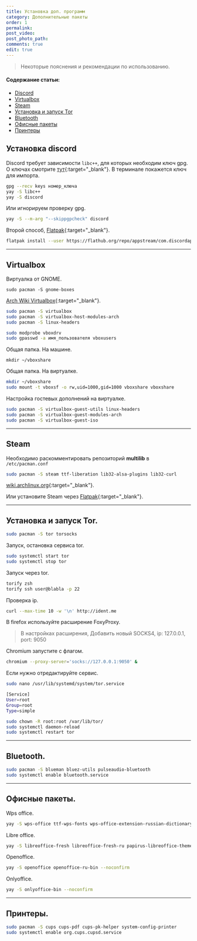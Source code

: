 ```yaml
---
title: Установка доп. программ
category: Дополнительные пакеты
order: 1
permalink:
post_video: 
post_photo_path: 
comments: true
edit: true
---
```


> Некоторые пояснения и рекомендации по использованию.

#### Содержание статьи:
- [Discord](/wiki/3packages/other-pkg/#установка-discord)
- [Virtualbox](/wiki/3packages/other-pkg/#virtualbox)
- [Steam](/wiki/3packages/other-pkg/#steam)
- [Установка и запуск Tor](/wiki/3packages/other-pkg/#установка-и-запуск-tor)
- [Bluetooth](/wiki/3packages/other-pkg/#bluetooth)
- [Офисные пакеты](/wiki/3packages/other-pkg/#офисные-пакеты)
- [Принтеры](/wiki/3packages/other-pkg/#принтеры)

## Установка discord

Discord требует зависимости `libc++`, для которых необходим ключ gpg. О ключах смотрите [тут](/wiki/1install/install-ctlos/#проверка-iso-образа){:target="_blank"}. В терминале покажется ключ для импорта.

```bash
gpg --recv keys номер_ключа
yay -S libc++
yay -S discord
```

Или игнорируем проверку gpg.

```bash
yay -S --m-arg "--skippgpcheck" discord
```

Второй способ, [Flatpak](/wiki/1install/pkg-manager/#еще-один-из-немногих-иенеджеров-flatpak){:target="_blank"}.

```bash
flatpak install --user https://flathub.org/repo/appstream/com.discordapp.Discord.flatpakref
```

---

## Virtualbox

Виртуалка от GNOME.
```
sudo pacman -S gnome-boxes
```

[Arch Wiki Virtualbox](https://wiki.archlinux.org/index.php/VirtualBox_(%D0%A0%D1%83%D1%81%D1%81%D0%BA%D0%B8%D0%B9)){:target="_blank"}.

```bash
sudo pacman -S virtualbox
sudo pacman -S virtualbox-host-modules-arch
sudo pacman -S linux-headers

sudo modprobe vboxdrv
sudo gpasswd -a имя_пользователя vboxusers
```

Общая папка. На машине.
```
mkdir ~/vboxshare
```

Общая папка. На виртуалке.
```bash
mkdir ~/vboxshare
sudo mount -t vboxsf -o rw,uid=1000,gid=1000 vboxshare vboxshare
```

Настройка гостевых дополнений на виртуалке.
```bash
sudo pacman -S virtualbox-guest-utils linux-headers
sudo pacman -S virtualbox-guest-modules-arch
sudo pacman -S virtualbox-guest-iso
```

---

## Steam
Необходимо раскомментировать репозиторий **multilib** в `/etc/pacman.conf`
```bash
sudo pacman -S steam ttf-liberation lib32-alsa-plugins lib32-curl
```

[wiki.archlinux.org](https://wiki.archlinux.org/index.php/Steam_(%D0%A0%D1%83%D1%81%D1%81%D0%BA%D0%B8%D0%B9)){:target="_blank"}.

Или установите Steam через [Flatpak](/wiki/1install/pkg-manager/#еще-один-из-немногих-иенеджеров-flatpak){:target="_blank"}.

---

## Установка и запуск Tor.
```bash
sudo pacman -S tor torsocks
```

Запуск, остановка сервиса tor.
```bash
sudo systemctl start tor
sudo systemctl stop tor
```

Запуск через tor.
```bash
torify zsh
torify ssh user@blabla -p 22
```

Проверка ip.
```bash
curl --max-time 10 -w '\n' http://ident.me
```

В firefox используйте расширение FoxyProxy.

> В настройках расширения, Добавить новый SOCKS4, ip: 127.0.0.1, port: 9050

Chromium запустите с флагом.

```bash
chromium --proxy-server='socks://127.0.0.1:9050' &
```

Если нужно отредактируйте сервис.

```bash
sudo nano /usr/lib/systemd/system/tor.service
```

```bash
[Service]
User=root
Group=root
Type=simple
```

```bash
sudo chown -R root:root /var/lib/tor/
sudo systemctl daemon-reload
sudo systemctl restart tor
```

---

## Bluetooth.
```bash
sudo pacman -S blueman bluez-utils pulseaudio-bluetooth
sudo systemctl enable bluetooth.service
```

---

## Офисные пакеты.

Wps office.
```bash
yay -S wps-office ttf-wps-fonts wps-office-extension-russian-dictionary --noconfirm
```

Libre office.
```bash
yay -S libreoffice-fresh libreoffice-fresh-ru papirus-libreoffice-theme --noconfirm
```

Openoffice.
```bash
yay -S openoffice openoffice-ru-bin --noconfirm
```

Onlyoffice.
```bash
yay -S onlyoffice-bin --noconfirm
```

---

## Принтеры.
```bash
sudo pacman -S cups cups-pdf cups-pk-helper system-config-printer
sudo systemctl enable org.cups.cupsd.service
```